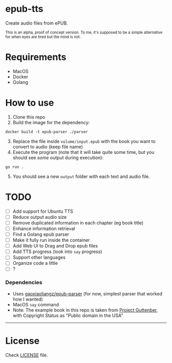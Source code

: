 # epub-tts

Create audio files from ePUB.

<sub>
This is an alpha, proof of concept version.
To me, it's supposed to be a simple alternative for when eyes are tired but the mind is not.
</sub>

<br>

# Requirements
 - MacOS
 - Docker
 - Golang

# How to use
 1. Clone this repo
 2. Build the image for the dependency:
 ```
 docker build -t epub-parser ./parser
 ```
 3. Replace the file inside `volume/input.epub` with the book you want to convert to audio (keep file name)
 4. Execute the program (note that it will take quite some time, but you should see _some_ output during execution):
```
go run .
```
 5. You should see a new `output` folder with each text and audio file.

# TODO
 - [ ] Add support for Ubuntu TTS
 - [ ] Reduce output audio size
 - [ ] Remove duplicated information in each chapter (eg book title)
 - [ ] Enhance information retrieval
 - [ ] Find a Golang epub parser
 - [ ] Make it fully run inside the container
 - [ ] Add Web UI to Drag and Drop epub files
 - [ ] Add TTS progress (look into `say` progress)
 - [ ] Support other languages
 - [ ] Organize code a little
 - [ ] ?

### Dependencies
 - Uses [gaoxiaoliangz/epub-parser](https://github.com/gaoxiaoliangz/epub-parser) (for now, simplest parser that worked how I wanted)
 - MacOS `say` command
 - Note: The example book in this repo is taken from [Project Guttenber](https://www.gutenberg.org/about/), with Copyright Status as "Public domain in the USA"
<hr>

# License
Check [LICENSE](https://github.com/rafael1mc/epub-tts/blob/main/LICENSE) file.